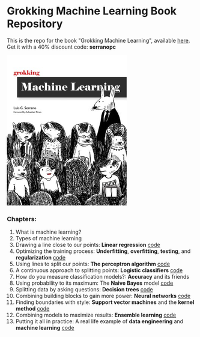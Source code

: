 # Grokking Machine Learning Book Repository
This is the repo for the book "Grokking Machine Learning", available [here](https://www.manning.com/books/grokking-machine-learning).
Get it with a 40% discount code: **serranopc**

![image](GML.jpeg)

### Chapters:

1. What is machine learning?
2. Types of machine learning
3. Drawing a line close to our points: **Linear regression** [code](https://github.com/luisguiserrano/manning/tree/master/Chapter_3_Linear_Regression)
4. Optimizing the training process: **Underfitting**, **overfitting**, **testing**, and **regularization** [code](https://github.com/luisguiserrano/manning/tree/master/Chapter_4_Testing_Overfitting_Underfitting)
5. Using lines to split our points: **The perceptron algorithm** [code](https://github.com/luisguiserrano/manning/tree/master/Chapter_5_Perceptron_Algorithm)
6. A continuous approach to splitting points: **Logistic classifiers** [code](https://github.com/luisguiserrano/manning/tree/master/Chapter_6_Logistic_Regression)
7. How do you measure classification models?: **Accuracy** and its friends
8. Using probability to its maximum: The **Naive Bayes** model [code](https://github.com/luisguiserrano/manning/tree/master/Chapter_8_Naive_Bayes)
9. Splitting data by asking questions: **Decision trees** [code](https://github.com/luisguiserrano/manning/tree/master/Chapter_9_Decision_Trees)
10. Combining building blocks to gain more power: **Neural networks** [code](https://github.com/luisguiserrano/manning/tree/master/Chapter_10_Neural_Networks)
11. Finding boundaries with style: **Support vector machines** and the **kernel method** [code](https://github.com/luisguiserrano/manning/tree/master/Chapter_11_Support_Vector_Machines)
12. Combining models to maximize results: **Ensemble learning** [code](https://github.com/luisguiserrano/manning/tree/master/Chapter_12_Ensemble_Methods)
13. Putting it all in practice: A real life example of **data engineering** and **machine learning** [code](https://github.com/luisguiserrano/manning/tree/master/Chapter_13_End_to_end_example)

